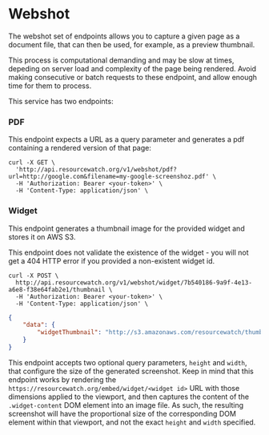# Webshot

The webshot set of endpoints allows you to capture a given page as a document file, that can then be used, for example, as a preview thumbnail.

<aside class="notice">
This process is computational demanding and may be slow at times, depeding on server load and complexity of the page being rendered. Avoid making consecutive or batch requests to these endpoint, and allow enough time for them to process. 
</aside>

This service has two endpoints:

### PDF

This endpoint expects a URL as a query parameter and generates a pdf containing a rendered version of that page: 

```
curl -X GET \
  'http://api.resourcewatch.org/v1/webshot/pdf?url=http://google.com&filename=my-google-screenshoz.pdf' \
  -H 'Authorization: Bearer <your-token>' \
  -H 'Content-Type: application/json' \
```

### Widget

This endpoint generates a thumbnail image for the provided widget and stores it on AWS S3.

<aside class="notice">
This endpoint does not validate the existence of the widget - you will not get a 404 HTTP error if you provided a non-existent widget id. 
</aside>

```
curl -X POST \
  http://api.resourcewatch.org/v1/webshot/widget/7b540186-9a9f-4e13-a6e8-f38e64fab2e1/thumbnail \
  -H 'Authorization: Bearer <your-token>' \
  -H 'Content-Type: application/json' \
```

```json
{
    "data": {
        "widgetThumbnail": "http://s3.amazonaws.com/resourcewatch/thumbnails/<filename>.png"
    }
}
```

This endpoint accepts two optional query parameters, `height` and `width`, that configure the size of the generated screenshot. Keep in mind that this endpoint works by rendering the `https://resourcewatch.org/embed/widget/<widget id>` URL with those dimensions applied to the viewport, and then captures the content of the `.widget-content` DOM element into an image file. As such, the resulting screenshot will have the proportional size of the corresponding DOM element within that viewport, and not the exact `height` and `width` specified.
